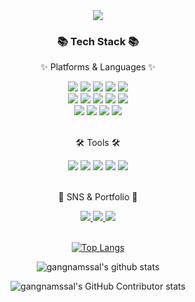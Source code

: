 <div align=center>
	<img src="https://capsule-render.vercel.app/api?type=waving&color=auto&height=200&section=header&text=TaeHeon%20Github!&fontSize=90" />	
</div>
<div align=center>
	<h3>📚 Tech Stack 📚</h3>
	<p>✨ Platforms & Languages ✨</p>
</div>
<div align="center">
	<img src="https://img.shields.io/badge/-JavaScript-F7DF1E?style=flat-plastic&logo=JavaScript&logoColor=black" />
	<img src="https://img.shields.io/badge/-TypeScript-2F74C0?style=flat-plastic&logo=TypeScript&logoColor=white" />
	<img src="https://img.shields.io/badge/-Python-3771A0?style=flat-plastic&logo=Python&logoColor=F7C73B" />
	<img src="https://img.shields.io/badge/-HTML5-DD4D25?style=flat-plastic&logo=HTML5&logoColor=white" />
	<img src="https://img.shields.io/badge/-CSS3-146EB0?style=flat-plastic&logo=CSS3&logoColor=white" />	
	<br>
	<img src="https://img.shields.io/badge/-React-5ED3F3?style=flat-plastic&logo=React&logoColor=white" />
	<img src="https://img.shields.io/badge/-Redux-764ABC?style=flat-plastic&logo=Redux&logoColor=white" />
	<img src="https://img.shields.io/badge/-ReduxSaga-949494?style=flat-plastic&logo=ReduxSaga&logoColor=85D26A" />
	<img src="https://img.shields.io/badge/-Zustand-443F36?style=flat-plastic&logo=Zustand&logoColor=white" />
	<img src="https://img.shields.io/badge/-ReactQuery-F73F51?style=flat-plastic&logo=ReactQuery&logoColor=white" />
	<br>
	<img src="https://img.shields.io/badge/-Vue.js-00BB7C?style=flat-plastic&logo=Vue.js&logoColor=white" />
	<img src="https://img.shields.io/badge/-Emotion.js-C43BAD?style=flat-plastic&logo=Emotion.js&logoColor=85D26A" />
	<img src="https://img.shields.io/badge/-D3.js-F9A03C?style=flat-plastic&logo=D3.js&logoColor=white" />
	<img src="https://img.shields.io/badge/-GreenSock-88CE02?style=flat-plastic&logo=GreenSock&logoColor=white" />
</div>
<br>
<div align=center>
	<p>🛠 Tools 🛠</p>
</div>
<div align=center>
	<img src="https://img.shields.io/badge/Visual%20Studio%20Code-007ACC?style=flat&logo=VisualStudioCode&logoColor=white" />
	<img src="https://img.shields.io/badge/GitHub-181717?style=flat&logo=GitHub&logoColor=white" />
	<img src="https://img.shields.io/badge/-Jira-2580F7?style=flat-plastic&logo=Jira&logoColor=white" />
	<img src="https://img.shields.io/badge/-Notion-000000?style=flat-plastic&logo=Notion&logoColor=white" />
	<img src="https://img.shields.io/badge/-Figma-white?style=flat-plastic&logo=Figma&logoColor=rgb(234,76,29)" />
</div>
<br>
<div align=center>
	<p>🎨 SNS & Portfolio 🎨</p>
</div>
<div align=center>
	<a href="https://blog.naver.com/24691116">
		<img src="https://img.shields.io/badge/NaverBlog-20D789?style=flat&logo=naver&logoColor=white" />
	</a>
	<a href="mailto:24691116@naver.com">
		<img src="https://img.shields.io/badge/Mail-30B980?style=flat&logo=Gmail&logoColor=white" />
	</a>
	<a href="https://gangnamssal.notion.site/9580e24a17a343eeab12db7ed9e0e099">
		<img src="https://img.shields.io/badge/Notion-000000?style=flat&logo=Notion&logoColor=white" />
	</a>
	<br>
</div>
<div align=center>
	<br>
	
[![Top Langs](https://github-readme-stats-sigma-five.vercel.app/api/top-langs/?username=gangnamssal&layout=compact&theme=dracula)](https://github.com/gangnamssal)
	
![gangnamssal's github stats](https://github-readme-stats-sigma-five.vercel.app/api?username=gangnamssal&show_icons=true&theme=radical)

![gangnamssal's GitHub Contributor stats](https://github-contributor-stats.vercel.app/api?username=gangnamssal)
</div>
